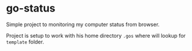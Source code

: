 # go-status
Simple project to monitoring my computer status from browser.

Project is setup to work with his home directory `.gos` where will lookup for 
`template` folder.
